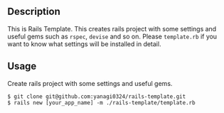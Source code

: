 ## Description

 This is Rails Template.
 This creates rails project with some settings and useful gems such as `rspec`, `devise` and so on.
 Please `template.rb` if you want to know what settings will be installed in detail.


## Usage

Create rails project with some settings and useful gems.

```
$ git clone git@github.com:yanagi0324/rails-template.git
$ rails new [your_app_name] -m ./rails-template/template.rb
```
